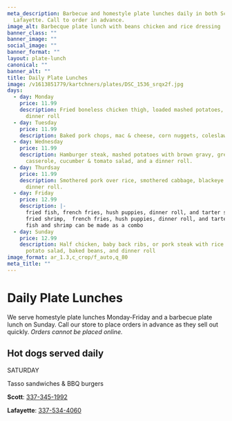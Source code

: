 ```yaml
---
meta_description: Barbecue and homestyle plate lunches daily in both Scott and
  Lafayette. Call to order in advance.
image_alt: Barbecque plate lunch with beans chicken and rice dressing
banner_class: ""
banner_image: ""
social_image: ""
banner_format: ""
layout: plate-lunch
canonical: ""
banner_alt: ""
title: Daily Plate Lunches
image: /v1613851779/kartchners/plates/DSC_1536_srqx2f.jpg
days:
  - day: Monday
    price: 11.99
    description: Fried boneless chicken thigh, loaded mashed potatoes, fried okra,
      dinner roll
  - day: Tuesday
    price: 11.99
    description: Baked pork chops, mac & cheese, corn nuggets, coleslaw, and a dinner roll.
  - day: Wednesday
    price: 11.99
    description: Hamburger steak, mashed potatoes with brown gravy, green bean
      casserole, cucumber & tomato salad, and a dinner roll.
  - day: Thurdsay
    price: 11.99
    description: Smothered pork over rice, smothered cabbage, blackeye peas, and a
      dinner roll.
  - day: Friday
    price: 12.99
    description: |-
      fried fish, french fries, hush puppies, dinner roll, and tarter sauce 
      fried shrimp,  french fries, hush puppies, dinner roll, and tarter sauce
      fish and shrimp can be made as a combo
  - day: Sunday
    price: 12.99
    description: Half chicken, baby back ribs, or pork steak with rice dressing,
      potato salad, baked beans, and dinner roll
image_format: ar_1.3,c_crop/f_auto,q_80
meta_title: ""
---
```

<h1 class="text-5xl text-red-700">
  Daily Plate Lunches
</h1>

<p class="mb-6">We serve homestyle plate lunches Monday-Friday and a barbecue plate lunch on Sunday. Call our store to place orders in advance as they sell out quickly. <em>Orders cannot be placed online.</em></p>
<h2 class="text-gray-800">Hot dogs served daily</h2>

S﻿ATURDAY

T﻿asso sandwiches & BBQ burgers

<p><strong>Scott</strong>: <a href="tel:3373451992">337-345-1992</a></p>
<p class="mb-6"><strong>Lafayette</strong>: <a href="tel:3375344060">337-534-4060</a></p>